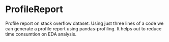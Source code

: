 # ProfileReport
Profile report on stack overflow dataset.
Using just three lines of a code we can generate a profile report using pandas-profiling.
It helps out to reduce time consumtion on EDA analysis.

